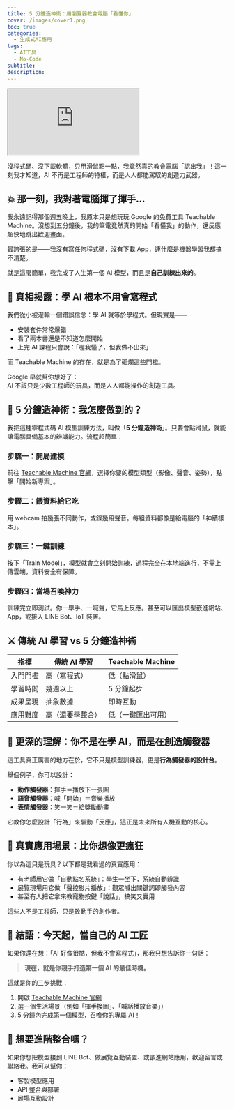 ```yaml
---
title: 5 分鐘造神術：用瀏覽器教會電腦「看懂你」
cover: /images/cover1.png
toc: true
categories:
  - 生成式AI應用
tags:
  - AI工具
  - No-Code
subtitle:
description:
---
```


<div class="iframe-wrapper">
  <iframe 
    src="https://gamma.app/embed/dbd2a9hiq3gm488" 
    title="5 分鐘造神術 ─ 用瀏覽器教會電腦「看懂你」" 
    allow="fullscreen">
  </iframe>
</div>

沒程式碼、沒下載軟體，只用滑鼠點一點，我竟然真的教會電腦「認出我」！這一刻我才知道，AI 不再是工程師的特權，而是人人都能駕馭的創造力武器。

## 💥 那一刻，我對著電腦揮了揮手…

我永遠記得那個週五晚上，我原本只是想玩玩 Google 的免費工具 Teachable Machine。沒想到五分鐘後，我的筆電竟然真的開始「看懂我」的動作，還反應超快地跳出歡迎畫面。

最誇張的是——我沒有寫任何程式碼，沒有下載 App，連什麼是機器學習我都搞不清楚。

就是這麼簡單，我完成了人生第一個 AI 模型，而且是**自己訓練出來的**。

## 🎯 真相揭露：學 AI 根本不用會寫程式

我們從小被灌輸一個錯誤信念：學 AI 就等於學程式。但現實是——

- 安裝套件常常爆錯  
- 看了兩本書還是不知道怎麼開始  
- 上完 AI 課程只會說：「喔我懂了，但我做不出來」

而 Teachable Machine 的存在，就是為了砸爛這些門檻。

Google 早就幫你想好了：  
AI 不該只是少數工程師的玩具，而是人人都能操作的創造工具。

## 🧪 5 分鐘造神術：我怎麼做到的？

我把這種零程式碼 AI 模型訓練方法，叫做「**5 分鐘造神術**」。只要會點滑鼠，就能讓電腦具備基本的辨識能力。流程超簡單：

### 步驟一：開局建模  
前往 [Teachable Machine 官網](https://teachablemachine.withgoogle.com/)，選擇你要的模型類型（影像、聲音、姿勢），點擊「開始新專案」。

### 步驟二：餵資料給它吃  
用 webcam 拍幾張不同動作，或錄幾段聲音。每組資料都像是給電腦的「神蹟樣本」。

### 步驟三：一鍵訓練  
按下「Train Model」，模型就會立刻開始訓練，過程完全在本地端進行，不需上傳雲端，資料安全有保障。

### 步驟四：當場召喚神力  
訓練完立即測試。你一舉手、一喊聲，它馬上反應。甚至可以匯出模型嵌進網站、App，或接入 LINE Bot、IoT 裝置。

## ⚔️ 傳統 AI 學習 vs 5 分鐘造神術

| 指標 | 傳統 AI 學習 | Teachable Machine |
|------|---------------|-------------------|
| 入門門檻 | 高（寫程式） | 低（點滑鼠） |
| 學習時間 | 幾週以上 | 5 分鐘起步 |
| 成果呈現 | 抽象數據 | 即時互動 |
| 應用難度 | 高（還要學整合） | 低（一鍵匯出可用） |

## 🧠 更深的理解：你不是在學 AI，而是在創造觸發器

這工具真正厲害的地方在於，它不只是模型訓練器，更是**行為觸發器的設計台**。

舉個例子，你可以設計：

- **動作觸發器**：揮手＝播放下一張圖  
- **語音觸發器**：喊「開始」＝音樂播放  
- **表情觸發器**：笑一笑＝給獎勵動畫

它教你怎麼設計「行為」來驅動「反應」，這正是未來所有人機互動的核心。

## 🚀 真實應用場景：比你想像更瘋狂

你以為這只是玩具？以下都是我看過的真實應用：

- 有老師用它做「自動點名系統」：學生一坐下，系統自動辨識  
- 展覽現場用它做「聲控影片播放」：觀眾喊出關鍵詞即觸發內容  
- 甚至有人把它拿來教寵物按鍵「說話」，搞笑又實用

這些人不是工程師，只是敢動手的創作者。

## 🏁 結語：今天起，當自己的 AI 工匠

如果你還在想：「AI 好像很酷，但我不會寫程式」，那我只想告訴你一句話：

> **現在，就是你親手打造第一個 AI 的最佳時機。**

這就是你的三步挑戰：

1. 開啟 [Teachable Machine 官網](https://teachablemachine.withgoogle.com/)  
2. 選一個生活場景（例如「揮手換圖」、「喊話播放音樂」）  
3. 5 分鐘內完成第一個模型，召喚你的專屬 AI！

## 💬 想要進階整合嗎？

如果你想把模型接到 LINE Bot、做展覽互動裝置、或嵌進網站應用，歡迎留言或聯絡我。我可以幫你：

- 客製模型應用
- API 整合與部署
- 展場互動設計

